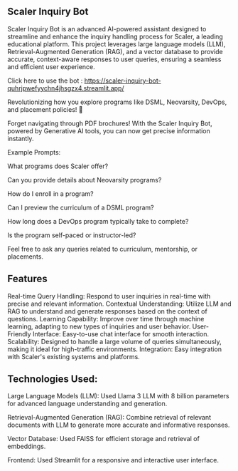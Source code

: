 
## Scaler Inquiry Bot
Scaler Inquiry Bot is an advanced AI-powered assistant designed to streamline and enhance the inquiry handling process for Scaler, a leading educational platform. This project leverages large language models (LLM), Retrieval-Augmented Generation (RAG), and a vector database to provide accurate, context-aware responses to user queries, ensuring a seamless and efficient user experience.

Click here to use the bot : https://scaler-inquiry-bot-quhrjpwefyychn4jhsgzx4.streamlit.app/

Revolutionizing how you explore programs like DSML, Neovarsity, DevOps, and placement policies! 🌟

Forget navigating through PDF brochures! With the Scaler Inquiry Bot, powered by Generative AI tools, you can now get precise information instantly.

Example Prompts:

What programs does Scaler offer?

Can you provide details about Neovarsity programs?

How do I enroll in a program?

Can I preview the curriculum of a DSML program?

How long does a DevOps program typically take to complete?

Is the program self-paced or instructor-led?

Feel free to ask any queries related to curriculum, mentorship, or placements.

## Features
Real-time Query Handling: Respond to user inquiries in real-time with precise and relevant information.
Contextual Understanding: Utilize LLM and RAG to understand and generate responses based on the context of questions.
Learning Capability: Improve over time through machine learning, adapting to new types of inquiries and user behavior.
User-Friendly Interface: Easy-to-use chat interface for smooth interaction.
Scalability: Designed to handle a large volume of queries simultaneously, making it ideal for high-traffic environments.
Integration: Easy integration with Scaler's existing systems and platforms.

## Technologies Used:
Large Language Models (LLM): Used Llama 3 LLM with 8 billion parameters  for advanced language understanding and generation.

Retrieval-Augmented Generation (RAG): Combine retrieval of relevant documents with LLM to generate more accurate and informative responses.

Vector Database: Used FAISS for efficient storage and retrieval of embeddings.

Frontend: Used Streamlit for a responsive and interactive user interface.
